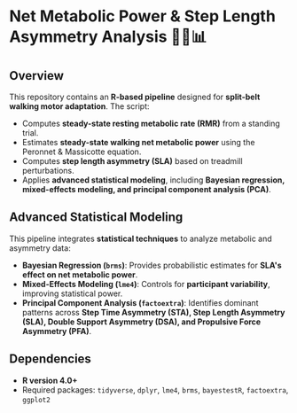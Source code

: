 # Net Metabolic Power & Step Length Asymmetry Analysis 🏃‍♂️📊

## Overview
This repository contains an **R-based pipeline** designed for **split-belt walking motor adaptation**. 
The script:
- Computes **steady-state resting metabolic rate (RMR)** from a standing trial.
- Estimates **steady-state walking net metabolic power** using the Peronnet & Massicotte equation.
- Computes **step length asymmetry (SLA)** based on treadmill perturbations.
- Applies **advanced statistical modeling**, including **Bayesian regression, mixed-effects modeling, and principal component analysis (PCA)**.

## Advanced Statistical Modeling
This pipeline integrates **statistical techniques** to analyze metabolic and asymmetry data:
- **Bayesian Regression (`brms`)**: Provides probabilistic estimates for **SLA's effect on net metabolic power**.
- **Mixed-Effects Modeling (`lme4`)**: Controls for **participant variability**, improving statistical power.
- **Principal Component Analysis (`factoextra`)**: Identifies dominant patterns across **Step Time Asymmetry (STA), Step Length Asymmetry (SLA), Double Support Asymmetry (DSA), and Propulsive Force Asymmetry (PFA)**.

## Dependencies
- **R version 4.0+**
- Required packages: `tidyverse`, `dplyr`, `lme4`, `brms`, `bayestestR`, `factoextra`, `ggplot2`
